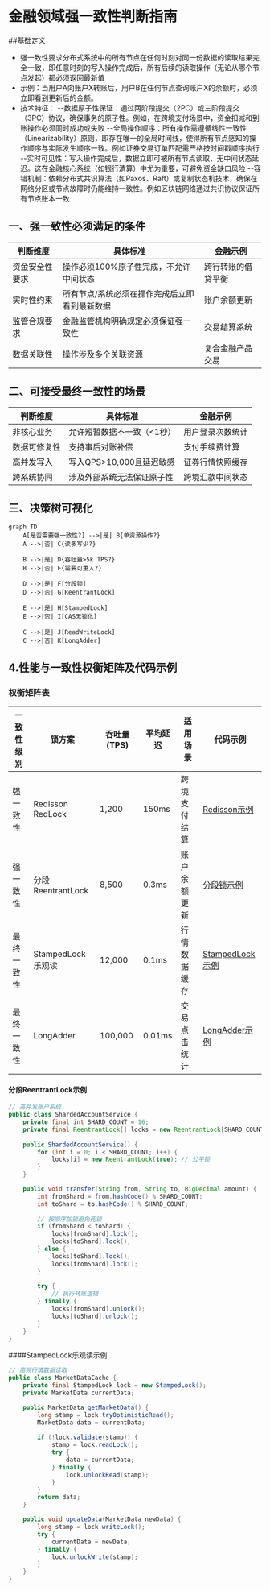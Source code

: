 # 金融领域强一致性判断指南

##基础定义
- 强一致性要求​​分布式系统中的所有节点在任何时刻对同一份数据的读取结果完全一致​​，即任意时刻的写入操作完成后，所有后续的读取操作（无论从哪个节点发起）都必须返回最新值
- 示例：当用户A向账户X转账后，用户B在任何节点查询账户X的余额时，必须立即看到更新后的金额。
- 技术特征：
  --​​数据原子性保证​​：通过两阶段提交（2PC）或三阶段提交（3PC）协议，确保事务的原子性。例如，在跨境支付场景中，资金扣减和到账操作必须同时成功或失败
  --​​全局操作顺序​​：所有操作需遵循线性一致性（Linearizability）原则，即存在唯一的全局时间线，使得所有节点感知的操作顺序与实际发生顺序一致。例如证券交易订单匹配需严格按时间戳顺序执行
  --实时可见性​​：写入操作完成后，数据立即可被所有节点读取，无中间状态延迟。这在金融核心系统（如银行清算）中尤为重要，可避免资金缺口风险
  --容错机制​：依赖分布式共识算法（如Paxos、Raft）或复制状态机技术，确保在网络分区或节点故障时仍能维持一致性。例如区块链网络通过共识协议保证所有节点账本一致
  

  


## 一、强一致性必须满足的条件
| 判断维度       | 具体标准                                                                 | 金融示例                     |
|----------------|--------------------------------------------------------------------------|----------------------------|
| 资金安全性要求 | 操作必须100%原子性完成，不允许中间状态                                  | 跨行转账的借贷平衡          |
| 实时性约束     | 所有节点/系统必须在操作完成后立即看到最新数据                           | 账户余额更新                |
| 监管合规要求   | 金融监管机构明确规定必须保证强一致性                                   | 交易结算系统                |
| 数据关联性     | 操作涉及多个关联资源                                                   | 复合金融产品交易            |

## 二、可接受最终一致性的场景
| 判断维度       | 具体标准                                                                 | 金融示例                     |
|----------------|--------------------------------------------------------------------------|----------------------------|
| 非核心业务     | 允许短暂数据不一致（<1秒）                                             | 用户登录次数统计            |
| 数据可修复性   | 支持事后对账补偿                                                       | 支付手续费计算              |
| 高并发写入     | 写入QPS>10,000且延迟敏感                                               | 证券行情快照缓存            |
| 跨系统协同     | 涉及外部系统无法保证原子性                                            | 跨境汇款中间状态            |

## 三、决策树可视化
```mermaid
graph TD
    A[是否需要强一致性?] -->|是| B{单资源操作?}
    A -->|否| C{读多写少?}
    
    B -->|是| D{吞吐量>5k TPS?}
    B -->|否| E{需要可重入?}
    
    D -->|是| F[分段锁]
    D -->|否| G[ReentrantLock]
    
    E -->|是| H[StampedLock]
    E -->|否| I[CAS无锁化]
    
    C -->|是| J[ReadWriteLock]
    C -->|否| K[LongAdder]
```



## 4.性能与一致性权衡矩阵及代码示例

### 权衡矩阵表
| 一致性级别   | 锁方案                | 吞吐量(TPS) | 平均延迟 | 适用场景               | 代码示例                                                                 |
|--------------|----------------------|-------------|----------|------------------------|--------------------------------------------------------------------------|
| 强一致性     | Redisson RedLock     | 1,200       | 150ms    | 跨境支付结算           | [Redisson示例](#redisson-redlock示例)                                   |
| 强一致性     | 分段ReentrantLock    | 8,500       | 0.3ms    | 账户余额更新           | [分段锁示例](#分段reentrantlock示例)                                    |
| 最终一致性   | StampedLock乐观读    | 12,000      | 0.1ms    | 行情数据缓存           | [StampedLock示例](#stampedlock乐观读示例)                               |
| 最终一致性   | LongAdder            | 100,000     | 0.01ms   | 交易点击统计           | [LongAdder示例](#longadder示例)  




#### 分段ReentrantLock示例
```java
// 高并发账户系统
public class ShardedAccountService {
    private final int SHARD_COUNT = 16;
    private final ReentrantLock[] locks = new ReentrantLock[SHARD_COUNT];
    
    public ShardedAccountService() {
        for (int i = 0; i < SHARD_COUNT; i++) {
            locks[i] = new ReentrantLock(true); // 公平锁
        }
    }

    public void transfer(String from, String to, BigDecimal amount) {
        int fromShard = from.hashCode() % SHARD_COUNT;
        int toShard = to.hashCode() % SHARD_COUNT;
        
        // 按顺序加锁避免死锁
        if (fromShard < toShard) {
            locks[fromShard].lock();
            locks[toShard].lock();
        } else {
            locks[toShard].lock();
            locks[fromShard].lock();
        }
        
        try {
            // 执行转账逻辑
        } finally {
            locks[fromShard].unlock();
            locks[toShard].unlock();
        }
    }
}
```

####StampedLock乐观读示例
```java
// 高频行情数据读取
public class MarketDataCache {
    private final StampedLock lock = new StampedLock();
    private MarketData currentData;

    public MarketData getMarketData() {
        long stamp = lock.tryOptimisticRead();
        MarketData data = currentData;
        
        if (!lock.validate(stamp)) {
            stamp = lock.readLock();
            try {
                data = currentData;
            } finally {
                lock.unlockRead(stamp);
            }
        }
        return data;
    }

    public void updateData(MarketData newData) {
        long stamp = lock.writeLock();
        try {
            currentData = newData;
        } finally {
            lock.unlockWrite(stamp);
        }
    }
}
```

